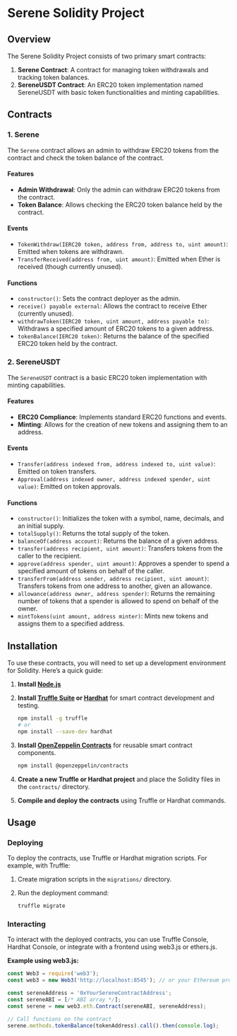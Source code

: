 # Serene Solidity Project

## Overview

The Serene Solidity Project consists of two primary smart contracts:

1. **Serene Contract**: A contract for managing token withdrawals and tracking token balances.
2. **SereneUSDT Contract**: An ERC20 token implementation named SereneUSDT with basic token functionalities and minting capabilities.

## Contracts

### 1. Serene

The `Serene` contract allows an admin to withdraw ERC20 tokens from the contract and check the token balance of the contract.

#### Features

- **Admin Withdrawal**: Only the admin can withdraw ERC20 tokens from the contract.
- **Token Balance**: Allows checking the ERC20 token balance held by the contract.

#### Events

- `TokenWithdraw(IERC20 token, address from, address to, uint amount)`: Emitted when tokens are withdrawn.
- `TransferReceived(address from, uint amount)`: Emitted when Ether is received (though currently unused).

#### Functions

- `constructor()`: Sets the contract deployer as the admin.
- `receive() payable external`: Allows the contract to receive Ether (currently unused).
- `withdrawToken(IERC20 token, uint amount, address payable to)`: Withdraws a specified amount of ERC20 tokens to a given address.
- `tokenBalance(IERC20 token)`: Returns the balance of the specified ERC20 token held by the contract.

### 2. SereneUSDT

The `SereneUSDT` contract is a basic ERC20 token implementation with minting capabilities.

#### Features

- **ERC20 Compliance**: Implements standard ERC20 functions and events.
- **Minting**: Allows for the creation of new tokens and assigning them to an address.

#### Events

- `Transfer(address indexed from, address indexed to, uint value)`: Emitted on token transfers.
- `Approval(address indexed owner, address indexed spender, uint value)`: Emitted on token approvals.

#### Functions

- `constructor()`: Initializes the token with a symbol, name, decimals, and an initial supply.
- `totalSupply()`: Returns the total supply of the token.
- `balanceOf(address account)`: Returns the balance of a given address.
- `transfer(address recipient, uint amount)`: Transfers tokens from the caller to the recipient.
- `approve(address spender, uint amount)`: Approves a spender to spend a specified amount of tokens on behalf of the caller.
- `transferFrom(address sender, address recipient, uint amount)`: Transfers tokens from one address to another, given an allowance.
- `allowance(address owner, address spender)`: Returns the remaining number of tokens that a spender is allowed to spend on behalf of the owner.
- `mintTokens(uint amount, address minter)`: Mints new tokens and assigns them to a specified address.

## Installation

To use these contracts, you will need to set up a development environment for Solidity. Here’s a quick guide:

1. **Install [Node.js](https://nodejs.org/)**
2. **Install [Truffle Suite](https://www.trufflesuite.com/truffle) or [Hardhat](https://hardhat.org/)** for smart contract development and testing.

    ```bash
    npm install -g truffle
    # or
    npm install --save-dev hardhat
    ```

3. **Install [OpenZeppelin Contracts](https://github.com/OpenZeppelin/openzeppelin-contracts)** for reusable smart contract components.

    ```bash
    npm install @openzeppelin/contracts
    ```

4. **Create a new Truffle or Hardhat project** and place the Solidity files in the `contracts/` directory.

5. **Compile and deploy the contracts** using Truffle or Hardhat commands.

## Usage

### Deploying

To deploy the contracts, use Truffle or Hardhat migration scripts. For example, with Truffle:

1. Create migration scripts in the `migrations/` directory.
2. Run the deployment command:

    ```bash
    truffle migrate
    ```

### Interacting

To interact with the deployed contracts, you can use Truffle Console, Hardhat Console, or integrate with a frontend using web3.js or ethers.js.

**Example using web3.js:**

```javascript
const Web3 = require('web3');
const web3 = new Web3('http://localhost:8545'); // or your Ethereum provider

const sereneAddress = '0xYourSereneContractAddress';
const sereneABI = [/* ABI array */];
const serene = new web3.eth.Contract(sereneABI, sereneAddress);

// Call functions on the contract
serene.methods.tokenBalance(tokenAddress).call().then(console.log);
